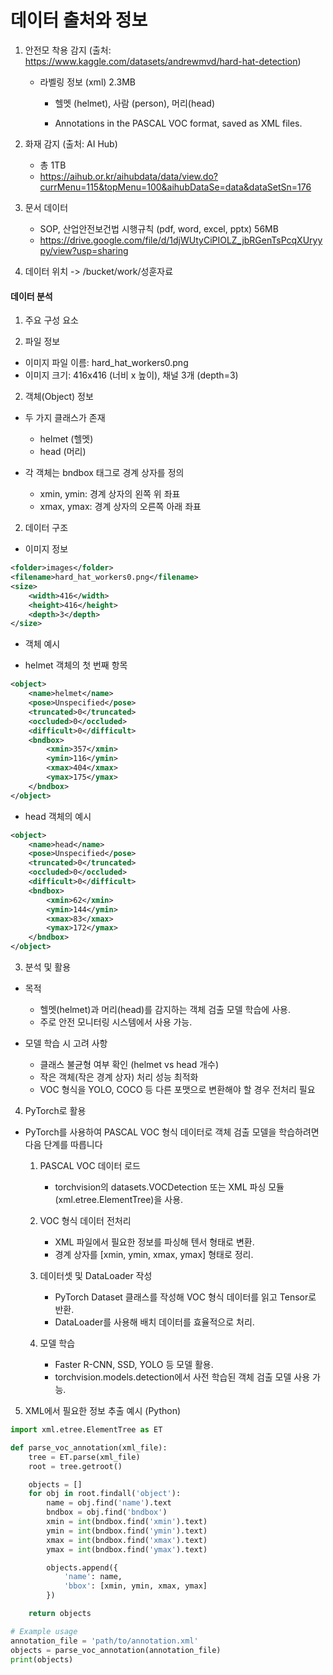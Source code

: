  
 
 # 데이터 출처와 정보

1. 안전모 착용 감지 (출처: https://www.kaggle.com/datasets/andrewmvd/hard-hat-detection)

   * 라벨링 정보 (xml) 2.3MB

      - 헬멧 (helmet), 사람 (person), 머리(head)

      - Annotations in the PASCAL VOC format, saved as XML files.


2. 화재 감지 (출처: AI Hub)

   - 총 1TB 
   - https://aihub.or.kr/aihubdata/data/view.do?currMenu=115&topMenu=100&aihubDataSe=data&dataSetSn=176


3. 문서 데이터 
 
   - SOP, 산업안전보건법 시행규칙 (pdf, word, excel, pptx) 56MB
   - https://drive.google.com/file/d/1djWUtyCiPIOLZ_jbRGenTsPcqXUryypy/view?usp=sharing

4. 데이터 위치 ->  /bucket/work/성훈자료 


#### 데이터 분석 

1. 주요 구성 요소

1. 파일 정보

  - 이미지 파일 이름: hard_hat_workers0.png
  - 이미지 크기: 416x416 (너비 x 높이), 채널 3개 (depth=3)

2. 객체(Object) 정보

  * 두 가지 클래스가 존재

     - helmet (헬멧)
     - head (머리)

  * 각 객체는 bndbox 태그로 경계 상자를 정의

      -  xmin, ymin: 경계 상자의 왼쪽 위 좌표
      -  xmax, ymax: 경계 상자의 오른쪽 아래 좌표


2. 데이터 구조

 * 이미지 정보

```xml
<folder>images</folder>
<filename>hard_hat_workers0.png</filename>
<size>
    <width>416</width>
    <height>416</height>
    <depth>3</depth>
</size>

```

 * 객체 예시

  - helmet 객체의 첫 번째 항목

```xml
<object>
    <name>helmet</name>
    <pose>Unspecified</pose>
    <truncated>0</truncated>
    <occluded>0</occluded>
    <difficult>0</difficult>
    <bndbox>
        <xmin>357</xmin>
        <ymin>116</ymin>
        <xmax>404</xmax>
        <ymax>175</ymax>
    </bndbox>
</object>

```

* head 객체의 예시

```xml
<object>
    <name>head</name>
    <pose>Unspecified</pose>
    <truncated>0</truncated>
    <occluded>0</occluded>
    <difficult>0</difficult>
    <bndbox>
        <xmin>62</xmin>
        <ymin>144</ymin>
        <xmax>83</xmax>
        <ymax>172</ymax>
    </bndbox>
</object>

```


3. 분석 및 활용

* 목적

  - 헬멧(helmet)과 머리(head)를 감지하는 객체 검출 모델 학습에 사용.
  - 주로 안전 모니터링 시스템에서 사용 가능.


* 모델 학습 시 고려 사항

  - 클래스 불균형 여부 확인 (helmet vs head 개수)
  - 작은 객체(작은 경계 상자) 처리 성능 최적화
  - VOC 형식을 YOLO, COCO 등 다른 포맷으로 변환해야 할 경우 전처리 필요





4. PyTorch로 활용

  * PyTorch를 사용하여 PASCAL VOC 형식 데이터로 객체 검출 모델을 학습하려면 다음 단계를 따릅니다

    1. PASCAL VOC 데이터 로드

       - torchvision의 datasets.VOCDetection 또는 XML 파싱 모듈(xml.etree.ElementTree)을 사용.


    2. VOC 형식 데이터 전처리

       - XML 파일에서 필요한 정보를 파싱해 텐서 형태로 변환.
       - 경계 상자를 [xmin, ymin, xmax, ymax] 형태로 정리.

    3. 데이터셋 및 DataLoader 작성

       - PyTorch Dataset 클래스를 작성해 VOC 형식 데이터를 읽고 Tensor로 반환.
       - DataLoader를 사용해 배치 데이터를 효율적으로 처리.

    4. 모델 학습

       - Faster R-CNN, SSD, YOLO 등 모델 활용.
       - torchvision.models.detection에서 사전 학습된 객체 검출 모델 사용 가능.


5. XML에서 필요한 정보 추출 예시 (Python)

```python
import xml.etree.ElementTree as ET

def parse_voc_annotation(xml_file):
    tree = ET.parse(xml_file)
    root = tree.getroot()

    objects = []
    for obj in root.findall('object'):
        name = obj.find('name').text
        bndbox = obj.find('bndbox')
        xmin = int(bndbox.find('xmin').text)
        ymin = int(bndbox.find('ymin').text)
        xmax = int(bndbox.find('xmax').text)
        ymax = int(bndbox.find('ymax').text)

        objects.append({
            'name': name,
            'bbox': [xmin, ymin, xmax, ymax]
        })

    return objects

# Example usage
annotation_file = 'path/to/annotation.xml'
objects = parse_voc_annotation(annotation_file)
print(objects)

```